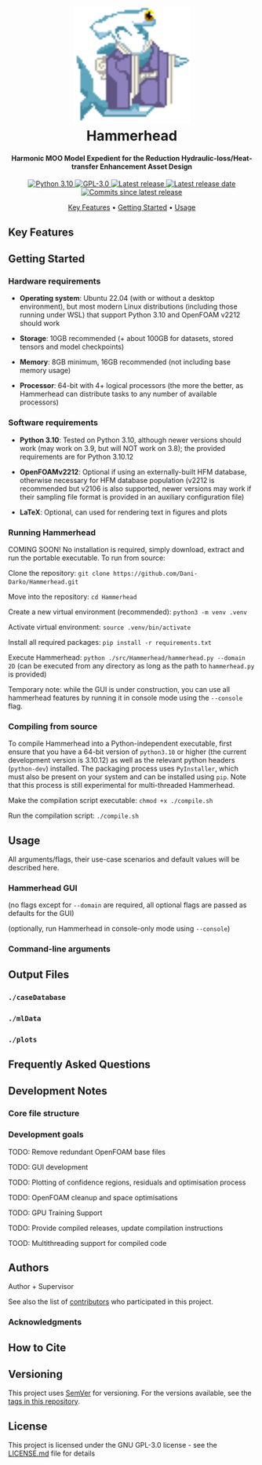 <h1 align="center">
    <br>
    <img src="src/Hammerhead/assets/images/hammerheadMascot.png" alt="Hammerhead Mascot" width="240">
    <br>
    Hammerhead
    <br>
</h1>

<h4 align="center"> Harmonic MOO Model Expedient for the Reduction Hydraulic-loss/Heat-transfer Enhancement Asset Design</h4>

<p align="center">
  <a href="https://www.python.org/downloads/release/python-31011">
    <img src="https://img.shields.io/badge/python-3.10-brigtgreen.svg" alt="Python 3.10">
  </a>
  
  <a href="https://github.com/Dani-Darko/Hammerhead/blob/master/LICENSE">
    <img src="https://img.shields.io/github/license/Dani-Darko/Hammerhead" alt="GPL-3.0">
  </a>
  
  <a href="https://github.com/Dani-Darko/Hammerhead/releases/latest">
    <img src="https://img.shields.io/github/v/release/Dani-Darko/Hammerhead?include_prereleases&sort=semver"
         alt="Latest release">
  </a>
  
  <a href="https://github.com/ajulik1997/Dani-Darko/Hammerhead/latest">
    <img src="https://img.shields.io/github/release-date-pre/Dani-Darko/Hammerhead" alt="Latest release date">
  </a>
  
  <a href="https://github.com/Dani-Darko/Hammerhead/commits">
    <img src="https://img.shields.io/github/commits-since/Dani-Darko/Hammerhead/latest" alt="Commits since latest release">
  </a>
</p>

<p align="center">
  <a href="#key-features">Key Features</a> •
  <a href="#getting-started">Getting Started</a> •
  <a href="#usage">Usage</a>
</p>

## Key Features

## Getting Started

### Hardware requirements

-   **Operating system**: Ubuntu 22.04 (with or without a desktop environment), but most modern Linux distributions
(including those running under WSL) that support Python 3.10 and OpenFOAM v2212 should work

-   **Storage**: 10GB recommended (+ about 100GB for datasets, stored tensors and model checkpoints)

-   **Memory**: 8GB minimum, 16GB recommended (not including base memory usage)

-   **Processor**: 64-bit with 4+ logical processors (the more the better, as Hammerhead can distribute tasks to any
number of available processors)

### Software requirements

- **Python 3.10**: Tested on Python 3.10, although newer versions should work (may work on 3.9, but will NOT
work on 3.8); the provided requirements are for Python 3.10.12

- **OpenFOAMv2212**: Optional if using an externally-built HFM database, otherwise necessary for HFM database
population (v2212 is recommended but v2106 is also supported, newer versions may work if their sampling file format
is provided in an auxiliary configuration file)

- **LaTeX**: Optional, can used for rendering text in figures and plots

### Running Hammerhead

COMING SOON! No installation is required, simply download, extract and run the portable executable. To run from
source:

Clone the repository: `git clone https://github.com/Dani-Darko/Hammerhead.git`

Move into the repository: `cd Hammerhead`

Create a new virtual environment (recommended): `python3 -m venv .venv`

Activate virtual environment: `source .venv/bin/activate`

Install all required packages: `pip install -r requirements.txt`

Execute Hammerhead: `python ./src/Hammerhead/hammerhead.py --domain 2D` (can be executed from any directory as
long as the path to `hammerhead.py` is provided)

Temporary note: while the GUI is under construction, you can use all hammerhead features by running it in console
mode using the `--console` flag.

### Compiling from source

To compile Hammerhead into a Python-independent executable, first ensure that you have a 64-bit version of
`python3.10` or higher (the current development version is 3.10.12) as well as the relevant python headers
(`python-dev`) installed. The packaging process uses `PyInstaller`, which must also be present on your system
and can be installed using `pip`. Note that this process is still experimental for multi-threaded Hammerhead.

Make the compilation script executable: `chmod +x ./compile.sh`

Run the compilation script: `./compile.sh`

## Usage

All arguments/flags, their use-case scenarios and default values will be described here.

### Hammerhead GUI

(no flags except for `--domain` are required, all optional flags are passed as defaults for the GUI)

(optionally, run Hammerhead in console-only mode using `--console`)

### Command-line arguments

## Output Files

### `./caseDatabase`

### `./mlData`

### `./plots`

## Frequently Asked Questions

## Development Notes

### Core file structure

### Development goals

TODO: Remove redundant OpenFOAM base files

TODO: GUI development

TODO: Plotting of confidence regions, residuals and optimisation process

TODO: OpenFOAM cleanup and space optimisations

TODO: GPU Training Support

TODO: Provide compiled releases, update compilation instructions

TOOD: Multithreading support for compiled code

## Authors

Author + Supervisor

See also the list of [contributors](...) who participated in this project.

### Acknowledgments

## How to Cite

## Versioning

This project uses [SemVer](http://semver.org/) for versioning. For the versions available, see the
[tags in this repository](). 

## License

This project is licensed under the GNU GPL-3.0 license - see the 
[LICENSE.md](https://github.com/Dani-Darko/Hammerhead/blob/master/LICENSE) file for details
